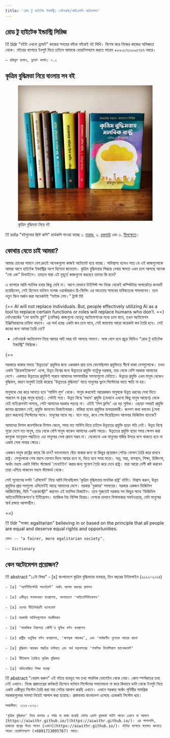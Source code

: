 ```yaml
---
title: 'রোড টু হাইটেক ইন্ডাস্ট্রি: নেটওয়ার্ক/আইএসপি অটোমেশন'
---
```


## রোড টু হাইটেক ইন্ডাস্ট্রি সিরিজ

!!! tldr "বইটা এখনো ড্রাফট"
    কাজের সময়ের ফাঁকে ফাঁকেই বই লিখি। বিশেষ করে নিজের কাজের অভিজ্ঞতা থেকে। বইয়ের ব্যাপারে ইনপুট দিতে চাইলে আমাকে হোয়াটসঅ্যাপ করতে পারেন +৮৮০১৭১৩০৯৫৭৬৭ নম্বরে।
    
    – রকিবুল হাসান, ড্রাফট ভার্সন: ০.২

## কৃত্রিম বুদ্ধিমত্তা নিয়ে বাংলায় সব বই

<figure>
  <img src="https://github.com/aiwithr/aibook/raw/main/assets/images/aibook2.jpg" width="720" />
  <figcaption>কৃত্রিম বুদ্ধিমত্তা নিয়ে বই</figcaption>
</figure>

!!! info "বইগুলোর প্রিন্ট কপি"
    হার্ডকপি পাওয়া যাচ্ছে ১. [দারাজ](https://www.daraz.com.bd/by-i183401682-s1127702944.html), ২. [রকমারি](https://www.rokomari.com/book/215389/) এবং ৩. [নীলক্ষেতে](https://www.facebook.com/ManikLibraryOnline/posts/3936571543102870)।

## কোথায় যেতে চাই আমরা?

আমার চোখের সামনে বেশ দ্রুতই অনেকগুলো কাজই অটোমেট হয়ে যাচ্ছে। অবিশ্বাস্য হলেও সত্য যে এই কাজগুলোকে আমরা আগে হাইটেক ইন্ডাস্ট্রির অংশ হিসেবে জানতাম। কৃত্রিম বুদ্ধিমত্তার সিদ্ধান্ত নেবার ক্ষমতা এখন চলে আসছে অনেক “লো এন্ড” ডিভাইসে। তাহলে যারা এই মুহূর্তে কাজগুলো করছেন তাদের কি হবে?

এ ব্যাপারে আমি প্যানিক হবার কিছু দেখি না। আগে যেভাবে টাইপিস্ট পদ নিজে থেকেই কম্পিউটার অপারেটরে কনভার্ট হয়েছিলেন, সেই হিসেবে বর্তমান নলেজ ওয়ার্কাররাও রি-স্কিলিং এর আওতায় সামনের ভবিষ্যতকে সামলাবেন। তবে নতুন স্কিল অর্জন করা অনেকটাই “মাইন্ড গেম।” ট্রাস্ট মি!

{== AI will not replace individuals. But, people effectively utilizing AI as a tool to replace certain functions or roles will replace humans who don’t. ==} নেটওয়ার্কের “লো হ্যাংগিং ফ্রুট” (বেসিক) কাজগুলো যেহেতু অটোমেশনের মধ্যে চলে যাবে, তখন অটোমেশন ইঞ্জিনিয়ারদের চাহিদা বাড়বে। এর অর্থ হচ্ছে একটা জব চলে যাবে, সেই জায়গায় আরো কয়েকটা জব তৈরি হবে। সেই জবের জন্য আমরা তৈরি তো?

* নেটওয়ার্ক অটোমেশন নিয়ে আমার আট নম্বর বই আসছে সামনে। সঙ্গে যোগ হবে প্রচুর ভিডিও “রোড টু হাইটেক ইন্ডাস্ট্রি” সিরিজে।

{==

সরকারে থাকার সময়ে 'উন্নততর' প্রযুক্তির জন্য একরকম প্রায় চষে ফেলেছিলাম প্রযুক্তিতে শীর্ষে থাকা দেশগুলোকে। তখন একটা 'রিয়েলাইজেশন' এলো, উন্নত বিশ্বের জন্য উন্নততর প্রযুক্তি যতটুকু দরকার, তার থেকে বেশি দরকার আমাদের দেশে। একমাত্র উন্নততর প্রযুক্তিই পারবে আমাদের সমসাময়িক সমস্যাগুলো মেটাতে। উন্নতর প্রযুক্তি এখন মানুষ থেকেও বুদ্ধিমান, কারণ মানুষই তৈরি করেছে 'উন্নততর বুদ্ধিমত্তা' যাতে মানুষের ভুলে সিস্টেমের যাতে ক্ষতি না হয়।

মানুষকে বের করে আনতে হবে 'সার্ভিস লুপ' থেকে। মানুষ কখনোই আরেকজন মানুষকে উন্নত ধরনের সেবা দিতে পারবেন না (বৃদ্ধ মানুষ ছাড়া)। সেটাই সত্য। উন্নত বিশ্বে 'মধ্যম' প্রযুক্তি (যেখানে এখনো কিছু মানুষ আছেন) থেকে যেই মাইগ্রেশনটা লাগছে, সেটা আমাদের দরকার পড়ছে না। এটাই 'লিপ ফ্রগিং' এর বড় সুবিধা। এছাড়া সবারই প্রযুক্তি জানার প্রয়োজন নেই, প্রযুক্তি জানবেন ডিজাইনাররা। বাকিরা হবেন প্রযুক্তির ব্যবহারকারী। জনগণ কথা বলবেন (সেবা গ্রহণ করবেন) সিস্টেমের সাথে। মানুষের সাথে নয়। মনে পড়ে, কবে শেষ দিয়েছিলেন আপনার ডিজিটাল ব্যাংকে?

আমাদের বিশাল জনশক্তিকে বিশাল স্কেলে, সময় মত সার্ভিস দিতে চাইলে উন্নততর প্রযুক্তি ছাড়া গতি নেই। উন্নত বিশ্বে পুরো দেশে যত মানুষ, তার থেকে বেশি মানুষ থাকেন আমাদের একটা শহরে। উন্নততর প্রযুক্তি ছাড়া সময় ক্ষেপন করা কাগুজে ম্যানুয়াল পদ্ধতিতে এত মানুষের সেবা প্রদান সম্ভব না। যেকোনো এক মানুষের মর্জির উপরে বসে থাকতে হবে না একটা সেবা পাবার ক্ষেত্রে।

একজন মানুষ রাষ্ট্রের কাছে কি চান? ভালোভাবে বেঁচে থাকার জন্য যা কিছুর প্রয়োজন সেটার যোগান তৈরি করে রাখবে রাষ্ট্র। সেগুলোকে শেষ বয়সে যোগান দিলে আবার হবে না, দিতে হবে সময় মতো। অন্ন, অস্ত্র, বাসস্থান, শিক্ষা, চিকিৎসা, অর্থাৎ মধ্যম একটা লিভিং স্ট্যান্ডার্ড 'মেনটেইন' করার জন্য সুযোগ তৈরি করে দেবে রাষ্ট্র। যারা আরো বেশী কষ্ট করবেন তারা এগিয়ে থাকবেন মধ্যম স্ট্যান্ডার্ড থেকে।

সেই সুযোগের দশটা 'এলিমেন্ট' নিয়ে আমি লিখেছিলাম 'কৃত্রিম বুদ্ধিমত্তায় মানবিক রাষ্ট্র' বইটা। বিশ্বাস করুন, উন্নত প্রযুক্তির প্রায় সবগুলো এলিমেন্টই আছে আমাদের দেশে। দরকার 'বুঝদার' সমন্বয়ের। দরকার একজন ডিজিটাল আর্কিটেক্টের, যিনি "ওরকেস্ট্রেট" করবেন এই ম্যাসিভ ডিজাইন। তবে শুরুতেই দরকার সব কিছুর সাথে 'ডিজিটাল আইডেন্টিফিকেশনে'র ইন্টিগ্রেশন। ম্যাজিক টাচ বিগিন্স হিয়ার। দেশকে চালাবে বিশালাকার সফটওয়্যার, যেটা মানুষের স্বার্থ রক্ষায় আপসহীন।

==}

!!! tldr "সংজ্ঞা: egalitarian"
    believing in or based on the principle that all people are equal and deserve equal rights and opportunities.
    
    যেমন -- "a fairer, more egalitarian society".
    
    -- Dictionary

## কেন অটোমেশন প্রয়োজন?

!!! abstract "১০টা বিষয়"
    - [x] বাংলাদেশে কৃত্রিম বুদ্ধিমত্তার ব্যবহার, তিন বছরের টাইমলাইন (২০২২-২০২৪)
  
    - [x] ‘অ্যান্টিসিপেটরি গভার্নমেন্ট’ অর্থাৎ আগাম ধারনার প্রশাসন
    
    - [x] একীভূত সনাক্তকরণ ব্যবস্থাপনা, বাংলাদেশে 'আইডেন্টিফিকেশন'
    
    - [x] দেশের নীতিনির্ধারণী ড্যাশবোর্ড
    
    - [x] সরকারি সার্ভিসগুলোকে সহজীকরন
    
    - [x] 'সামাজিক নিরাপত্তা বেষ্টনী'র সুবিধা বন্টন ব্যবস্থাপনা
    
    - [x] রাষ্ট্রীয় ভর্তুকির বন্টন ব্যবস্থাপনা, 'ঋণাত্বক আয়কর’, এবং 'সার্বজনীন ন্যূনতম আয়ের ধারণা 
  
    - [x] বুদ্ধিমান আয়কর পদ্ধতির ভবিষ্যত এবং অর্থ মন্ত্রনালয়ের 'পাবলিক ফিনান্সিয়াল ম্যানেজমেন্ট'

    - [x] নীতিমালা তৈরিতে কৃত্রিম বুদ্ধিমত্তা
    
    - [x] অভিযোজিত শিক্ষা ব্যবস্থা 


!!! abstract "খেয়াল করুন"
    এই বইয়ে ব্যবহৃত সব তথ্য পাবলিক ডোমেইন থেকে নেয়া। কোন স্পর্শকাতর তথ্য নেই এখানে। নিজে প্রজাতন্ত্রের কর্মকর্তা হিসেবে বর্তমান সিস্টেমের সমালোচনা না করে কিভাবে ডাটা থেকে ইনপুট নিয়ে একটা একীভূত সিস্টেম তৈরি করা যায় সেটার আলাপ করছি এখানে। এখানে সরকার অর্থাৎ পৃথিবীর সামগ্রিক সরকারগুলোর সমস্যা নিয়েই আলাপ করা হয়েছে। প্রস্তাবনায় বাংলাদেশ এসেছে একেকটা সিস্টেম ধরে।
    
    সময়সীমা: ২০১৯-২০২১।
    
    'কৃত্রিম বুদ্ধিমত্তা' নিয়ে বাংলায় এ পর্যন্ত যা কাজ করেছি সেটার একটা বুকমার্ক সাইট পাবেন এখানে যা আসলে [https://aiwithr.github.io/](https://aiwithr.github.io/)। এর পাশাপাশি, হাজারো প্রশ্নের উত্তর পাবেন [এখানে](https://aiwithr.github.io/)। বইটার ব্যাপারে মতামত জানাতে পারেন হোয়াটসঅ্যাপ (+8801713095767) নম্বরে।

[^১]: জাতিসংঘের টেকসই উন্নয়ন লক্ষ্যসমূহের মধ্যে 'গুনগত শিক্ষা' এবং 'শালীন কাজ, অর্থনৈতিক প্রবৃদ্ধি'র সাথে শিক্ষা যোগসুত্র হিসেবে কাজ করছে। তাই শিক্ষা এই বইয়ে প্রাধান্য পেয়েছে। এর পাশাপাশি 'বৈষম্য হ্রাস' এবং 'বিচারের শক্তিশালী প্রতিষ্ঠান' এর জন্য শিক্ষা, বিচারিক ব্যবস্থা অতি প্রয়োজনীয় অংশ।

[^২]: উদাহরণ হিসেবে দেখা যায়, ইন্টারনেটে মানুষের মুখ দিয়ে সার্চ করলে সাদা চামড়ার মুখ বেশি আসে। কারণ এই ডাটা দিয়েই ট্রেনিং হয়েছে বেশি। কালো চামড়ার মানুষের চেহারা দিলে সেটা ঠিকমতো ক্যাটেগরিতে ফেলতে পারে না। ফলে মেশিনের বায়াস হবার সম্ভাবনা থাকে, একটা গোষ্ঠির ডাটা কম থাকাতে। এ ধরনের 'বায়াস' সামনে আলাপ করবো।

[^৩]: পৃথিবীর অনেক দেশেই একীভূত সনাক্তকরণ সিস্টেম দেখে মনে হয়েছে যে ডিজিটাল সিগনেচার অংশকে কানেক্ট না করলে এর সুফল পাওয়া সম্ভব নয়।

[^৪]: আমার কাছে প্রচুর ডাটা থাকলেও সেটাকে ব্যবহার করছি না, গদ্যের যাতে ছন্দপতন না হয়। 

[^৫]: গ্লোবালাইজেশনের ইফেক্ট থেকে মার্কিন যুক্তরাস্ট্রে কী হচ্ছে সেটা নিয়ে আমাদের দেশের মানুষ উদ্বেগ প্রকাশ করছেন। সেভাবে, আমাদের দেশে কিছু ঘটলে সেটা নিয়ে অন্য দেশের মানুষ কথা বলছেন।
